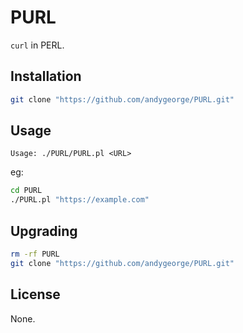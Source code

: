 # PURL
`curl` in PERL.

## Installation

```sh
git clone "https://github.com/andygeorge/PURL.git"
```

## Usage

```
Usage: ./PURL/PURL.pl <URL>
```

eg:
```sh
cd PURL
./PURL.pl "https://example.com"
```

## Upgrading

```sh
rm -rf PURL
git clone "https://github.com/andygeorge/PURL.git"
```

## License

None.
